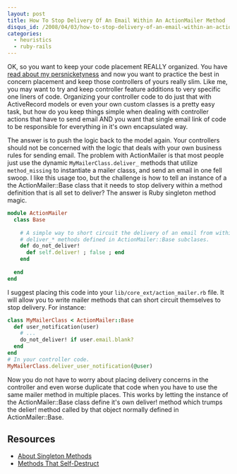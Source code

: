 ```yaml
--- 
layout: post
title: How To Stop Delivery Of An Email Within An ActionMailer Method
disqus_id: /2008/04/03/how-to-stop-delivery-of-an-email-within-an-actionmailer-method/
categories: 
  - heuristics
  - ruby-rails
---
```



<p>
  OK, so you want to keep your code placement REALLY organized. You have <a href="/2008/03/26/don-t-be-a-plinko-programmer/">read about my persnicketyness</a> and now you want to practice the best in concern placement and keep those controllers of yours really slim. Like me, you may want to try and keep controller feature additions to very specific one liners of code. Organizing your controller code to do just that with ActiveRecord models or even your own custom classes is a pretty easy task, but how do you keep things simple when dealing with controller actions that have to send email AND you want that single email link of code to be responsible for everything in it's own encapsulated way.
</p>

<p>
  The answer is to push the logic back to the model again. Your controllers should not be concerned with the logic that deals with your own business rules for sending email. The problem with ActionMailer is that most people just use the dynamic <code>MyMailerClass.deliver_</code> methods that utilize <code>method_missing</code> to instantiate a mailer classs, and send an email in one fell swoop. I like this usage too, but the challenge is how to tell an instance of a the ActionMailer::Base class that it needs to stop delivery within a method definition that is all set to deliver? The answer is Ruby singleton method magic.
</p> 

```ruby
module ActionMailer
  class Base
    
    # A simple way to short circuit the delivery of an email from within
    # deliver_* methods defined in ActionMailer::Base subclases.
    def do_not_deliver!
      def self.deliver! ; false ; end
    end
    
  end
end
```

<p>
  I suggest placing this code into your <code>lib/core_ext/action_mailer.rb</code> file. It will allow you to write mailer methods that can short circuit themselves to stop delivery. For instance:
</p>

```ruby
class MyMailerClass < ActionMailer::Base
  def user_notification(user)
    # ... 
    do_not_deliver! if user.email.blank?
  end
end
# In your controller code.
MyMailerClass.deliver_user_notification(@user)
```

<p>
  Now you do not have to worry about placing delivery concerns in the controller and even worse duplicate that code when you have to use the same mailer method in multiple places. This works by letting the instance of the ActionMailer::Base class define it's own deliver! method which trumps the delier! method called by that object normally defined in ActionMailer::Base.
</p>


<h2>Resources</h2>

<ul>
  <li><a href="http://www.ruby-doc.org/docs/UsersGuide/rg/singletonmethods.html">About Singleton Methods</a></li>
  <li><a href="http://redhanded.hobix.com/inspect/methodsThatSelfDestruct.html">Methods That Self-Destruct</a></li>
</ul>



